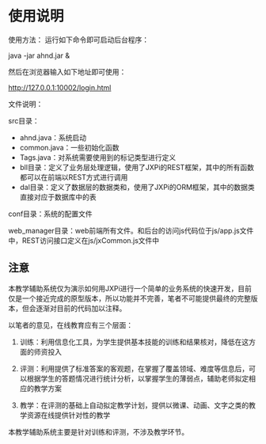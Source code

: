 # 使用说明
使用方法：
运行如下命令即可启动后台程序：

java -jar ahnd.jar &

然后在浏览器输入如下地址即可使用：

http://127.0.0.1:10002/login.html

文件说明：

src目录：

- ahnd.java：系统启动
- common.java：一些初始化函数
- Tags.java：对系统需要使用到的标记类型进行定义
- bll目录：定义了业务层处理逻辑，使用了JXPi的REST框架，其中的所有函数都可以在前端以REST方式进行调用
- dal目录：定义了数据层的数据类和，使用了JXPi的ORM框架，其中的数据类直接对应于数据库中的表

conf目录：系统的配置文件

web_manager目录：web前端所有文件。和后台的访问js代码位于js/app.js文件中，REST访问接口定义在js/jxCommon.js文件中

## 注意
本教学辅助系统仅为演示如何用JXPi进行一个简单的业务系统的快速开发，目前仅是一个接近完成的原型版本，所以功能并不完善，笔者不可能提供最终的完整版本，但会逐渐对目前的代码加以注释。

以笔者的意见，在线教育应有三个层面：

1. 训练：利用信息化工具，为学生提供基本技能的训练和结果核对，降低在这方面的师资投入

2. 评测：利用提供了标准答案的客观题，在掌握了覆盖领域、难度等信息后，可以根据学生的答题情况进行统计分析，以掌握学生的薄弱点，辅助老师拟定相应的教学方案

3. 教学：在评测的基础上自动拟定教学计划，提供以微课、动画、文字之类的教学资源在线提供针对性的教学

本教学辅助系统主要是针对训练和评测，不涉及教学环节。

